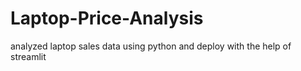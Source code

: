 # Laptop-Price-Analysis
analyzed laptop sales data using python and deploy with the help of streamlit 
